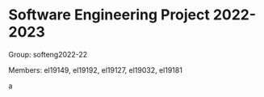 # Software Engineering Project 2022-2023

Group: softeng2022-22

Members: el19149, el19192, el19127, el19032, el19181


a
